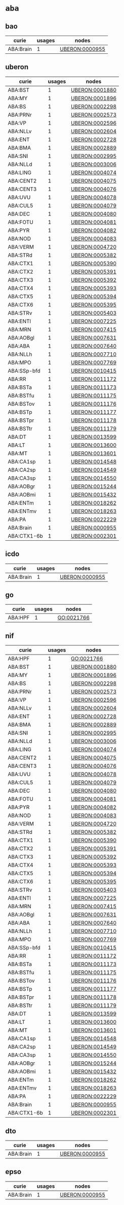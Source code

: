 # `aba`

## bao

| curie     |   usages | nodes                                                           |
|-----------|----------|-----------------------------------------------------------------|
| ABA:Brain |        1 | [UBERON:0000955](http://purl.obolibrary.org/obo/UBERON_0000955) |

## uberon

| curie       |   usages | nodes                                                           |
|-------------|----------|-----------------------------------------------------------------|
| ABA:BST     |        1 | [UBERON:0001880](http://purl.obolibrary.org/obo/UBERON_0001880) |
| ABA:MY      |        1 | [UBERON:0001896](http://purl.obolibrary.org/obo/UBERON_0001896) |
| ABA:BS      |        1 | [UBERON:0002298](http://purl.obolibrary.org/obo/UBERON_0002298) |
| ABA:PRNr    |        1 | [UBERON:0002573](http://purl.obolibrary.org/obo/UBERON_0002573) |
| ABA:VP      |        1 | [UBERON:0002596](http://purl.obolibrary.org/obo/UBERON_0002596) |
| ABA:NLLv    |        1 | [UBERON:0002604](http://purl.obolibrary.org/obo/UBERON_0002604) |
| ABA:ENT     |        1 | [UBERON:0002728](http://purl.obolibrary.org/obo/UBERON_0002728) |
| ABA:BMA     |        1 | [UBERON:0002889](http://purl.obolibrary.org/obo/UBERON_0002889) |
| ABA:SNI     |        1 | [UBERON:0002995](http://purl.obolibrary.org/obo/UBERON_0002995) |
| ABA:NLLd    |        1 | [UBERON:0003006](http://purl.obolibrary.org/obo/UBERON_0003006) |
| ABA:LING    |        1 | [UBERON:0004074](http://purl.obolibrary.org/obo/UBERON_0004074) |
| ABA:CENT2   |        1 | [UBERON:0004075](http://purl.obolibrary.org/obo/UBERON_0004075) |
| ABA:CENT3   |        1 | [UBERON:0004076](http://purl.obolibrary.org/obo/UBERON_0004076) |
| ABA:UVU     |        1 | [UBERON:0004078](http://purl.obolibrary.org/obo/UBERON_0004078) |
| ABA:CUL5    |        1 | [UBERON:0004079](http://purl.obolibrary.org/obo/UBERON_0004079) |
| ABA:DEC     |        1 | [UBERON:0004080](http://purl.obolibrary.org/obo/UBERON_0004080) |
| ABA:FOTU    |        1 | [UBERON:0004081](http://purl.obolibrary.org/obo/UBERON_0004081) |
| ABA:PYR     |        1 | [UBERON:0004082](http://purl.obolibrary.org/obo/UBERON_0004082) |
| ABA:NOD     |        1 | [UBERON:0004083](http://purl.obolibrary.org/obo/UBERON_0004083) |
| ABA:VERM    |        1 | [UBERON:0004720](http://purl.obolibrary.org/obo/UBERON_0004720) |
| ABA:STRd    |        1 | [UBERON:0005382](http://purl.obolibrary.org/obo/UBERON_0005382) |
| ABA:CTX1    |        1 | [UBERON:0005390](http://purl.obolibrary.org/obo/UBERON_0005390) |
| ABA:CTX2    |        1 | [UBERON:0005391](http://purl.obolibrary.org/obo/UBERON_0005391) |
| ABA:CTX3    |        1 | [UBERON:0005392](http://purl.obolibrary.org/obo/UBERON_0005392) |
| ABA:CTX4    |        1 | [UBERON:0005393](http://purl.obolibrary.org/obo/UBERON_0005393) |
| ABA:CTX5    |        1 | [UBERON:0005394](http://purl.obolibrary.org/obo/UBERON_0005394) |
| ABA:CTX6    |        1 | [UBERON:0005395](http://purl.obolibrary.org/obo/UBERON_0005395) |
| ABA:STRv    |        1 | [UBERON:0005403](http://purl.obolibrary.org/obo/UBERON_0005403) |
| ABA:ENTl    |        1 | [UBERON:0007225](http://purl.obolibrary.org/obo/UBERON_0007225) |
| ABA:MRN     |        1 | [UBERON:0007415](http://purl.obolibrary.org/obo/UBERON_0007415) |
| ABA:AOBgl   |        1 | [UBERON:0007631](http://purl.obolibrary.org/obo/UBERON_0007631) |
| ABA:ABA     |        1 | [UBERON:0007640](http://purl.obolibrary.org/obo/UBERON_0007640) |
| ABA:NLLh    |        1 | [UBERON:0007710](http://purl.obolibrary.org/obo/UBERON_0007710) |
| ABA:MPO     |        1 | [UBERON:0007769](http://purl.obolibrary.org/obo/UBERON_0007769) |
| ABA:SSp-bfd |        1 | [UBERON:0010415](http://purl.obolibrary.org/obo/UBERON_0010415) |
| ABA:RR      |        1 | [UBERON:0011172](http://purl.obolibrary.org/obo/UBERON_0011172) |
| ABA:BSTa    |        1 | [UBERON:0011173](http://purl.obolibrary.org/obo/UBERON_0011173) |
| ABA:BSTfu   |        1 | [UBERON:0011175](http://purl.obolibrary.org/obo/UBERON_0011175) |
| ABA:BSTov   |        1 | [UBERON:0011176](http://purl.obolibrary.org/obo/UBERON_0011176) |
| ABA:BSTp    |        1 | [UBERON:0011177](http://purl.obolibrary.org/obo/UBERON_0011177) |
| ABA:BSTpr   |        1 | [UBERON:0011178](http://purl.obolibrary.org/obo/UBERON_0011178) |
| ABA:BSTtr   |        1 | [UBERON:0011179](http://purl.obolibrary.org/obo/UBERON_0011179) |
| ABA:DT      |        1 | [UBERON:0013599](http://purl.obolibrary.org/obo/UBERON_0013599) |
| ABA:LT      |        1 | [UBERON:0013600](http://purl.obolibrary.org/obo/UBERON_0013600) |
| ABA:MT      |        1 | [UBERON:0013601](http://purl.obolibrary.org/obo/UBERON_0013601) |
| ABA:CA1sp   |        1 | [UBERON:0014548](http://purl.obolibrary.org/obo/UBERON_0014548) |
| ABA:CA2sp   |        1 | [UBERON:0014549](http://purl.obolibrary.org/obo/UBERON_0014549) |
| ABA:CA3sp   |        1 | [UBERON:0014550](http://purl.obolibrary.org/obo/UBERON_0014550) |
| ABA:AOBgr   |        1 | [UBERON:0015244](http://purl.obolibrary.org/obo/UBERON_0015244) |
| ABA:AOBmi   |        1 | [UBERON:0015432](http://purl.obolibrary.org/obo/UBERON_0015432) |
| ABA:ENTm    |        1 | [UBERON:0018262](http://purl.obolibrary.org/obo/UBERON_0018262) |
| ABA:ENTmv   |        1 | [UBERON:0018263](http://purl.obolibrary.org/obo/UBERON_0018263) |
| ABA:PA      |        1 | [UBERON:0022229](http://purl.obolibrary.org/obo/UBERON_0022229) |
| ABA:Brain   |        1 | [UBERON:0000955](http://purl.obolibrary.org/obo/UBERON_0000955) |
| ABA:CTX1-6b |        1 | [UBERON:0002301](http://purl.obolibrary.org/obo/UBERON_0002301) |

## icdo

| curie     |   usages | nodes                                                           |
|-----------|----------|-----------------------------------------------------------------|
| ABA:Brain |        1 | [UBERON:0000955](http://purl.obolibrary.org/obo/UBERON_0000955) |

## go

| curie   |   usages | nodes                                                   |
|---------|----------|---------------------------------------------------------|
| ABA:HPF |        1 | [GO:0021766](http://purl.obolibrary.org/obo/GO_0021766) |

## nif

| curie       |   usages | nodes                                                           |
|-------------|----------|-----------------------------------------------------------------|
| ABA:HPF     |        1 | [GO:0021766](http://purl.obolibrary.org/obo/GO_0021766)         |
| ABA:BST     |        1 | [UBERON:0001880](http://purl.obolibrary.org/obo/UBERON_0001880) |
| ABA:MY      |        1 | [UBERON:0001896](http://purl.obolibrary.org/obo/UBERON_0001896) |
| ABA:BS      |        1 | [UBERON:0002298](http://purl.obolibrary.org/obo/UBERON_0002298) |
| ABA:PRNr    |        1 | [UBERON:0002573](http://purl.obolibrary.org/obo/UBERON_0002573) |
| ABA:VP      |        1 | [UBERON:0002596](http://purl.obolibrary.org/obo/UBERON_0002596) |
| ABA:NLLv    |        1 | [UBERON:0002604](http://purl.obolibrary.org/obo/UBERON_0002604) |
| ABA:ENT     |        1 | [UBERON:0002728](http://purl.obolibrary.org/obo/UBERON_0002728) |
| ABA:BMA     |        1 | [UBERON:0002889](http://purl.obolibrary.org/obo/UBERON_0002889) |
| ABA:SNI     |        1 | [UBERON:0002995](http://purl.obolibrary.org/obo/UBERON_0002995) |
| ABA:NLLd    |        1 | [UBERON:0003006](http://purl.obolibrary.org/obo/UBERON_0003006) |
| ABA:LING    |        1 | [UBERON:0004074](http://purl.obolibrary.org/obo/UBERON_0004074) |
| ABA:CENT2   |        1 | [UBERON:0004075](http://purl.obolibrary.org/obo/UBERON_0004075) |
| ABA:CENT3   |        1 | [UBERON:0004076](http://purl.obolibrary.org/obo/UBERON_0004076) |
| ABA:UVU     |        1 | [UBERON:0004078](http://purl.obolibrary.org/obo/UBERON_0004078) |
| ABA:CUL5    |        1 | [UBERON:0004079](http://purl.obolibrary.org/obo/UBERON_0004079) |
| ABA:DEC     |        1 | [UBERON:0004080](http://purl.obolibrary.org/obo/UBERON_0004080) |
| ABA:FOTU    |        1 | [UBERON:0004081](http://purl.obolibrary.org/obo/UBERON_0004081) |
| ABA:PYR     |        1 | [UBERON:0004082](http://purl.obolibrary.org/obo/UBERON_0004082) |
| ABA:NOD     |        1 | [UBERON:0004083](http://purl.obolibrary.org/obo/UBERON_0004083) |
| ABA:VERM    |        1 | [UBERON:0004720](http://purl.obolibrary.org/obo/UBERON_0004720) |
| ABA:STRd    |        1 | [UBERON:0005382](http://purl.obolibrary.org/obo/UBERON_0005382) |
| ABA:CTX1    |        1 | [UBERON:0005390](http://purl.obolibrary.org/obo/UBERON_0005390) |
| ABA:CTX2    |        1 | [UBERON:0005391](http://purl.obolibrary.org/obo/UBERON_0005391) |
| ABA:CTX3    |        1 | [UBERON:0005392](http://purl.obolibrary.org/obo/UBERON_0005392) |
| ABA:CTX4    |        1 | [UBERON:0005393](http://purl.obolibrary.org/obo/UBERON_0005393) |
| ABA:CTX5    |        1 | [UBERON:0005394](http://purl.obolibrary.org/obo/UBERON_0005394) |
| ABA:CTX6    |        1 | [UBERON:0005395](http://purl.obolibrary.org/obo/UBERON_0005395) |
| ABA:STRv    |        1 | [UBERON:0005403](http://purl.obolibrary.org/obo/UBERON_0005403) |
| ABA:ENTl    |        1 | [UBERON:0007225](http://purl.obolibrary.org/obo/UBERON_0007225) |
| ABA:MRN     |        1 | [UBERON:0007415](http://purl.obolibrary.org/obo/UBERON_0007415) |
| ABA:AOBgl   |        1 | [UBERON:0007631](http://purl.obolibrary.org/obo/UBERON_0007631) |
| ABA:ABA     |        1 | [UBERON:0007640](http://purl.obolibrary.org/obo/UBERON_0007640) |
| ABA:NLLh    |        1 | [UBERON:0007710](http://purl.obolibrary.org/obo/UBERON_0007710) |
| ABA:MPO     |        1 | [UBERON:0007769](http://purl.obolibrary.org/obo/UBERON_0007769) |
| ABA:SSp-bfd |        1 | [UBERON:0010415](http://purl.obolibrary.org/obo/UBERON_0010415) |
| ABA:RR      |        1 | [UBERON:0011172](http://purl.obolibrary.org/obo/UBERON_0011172) |
| ABA:BSTa    |        1 | [UBERON:0011173](http://purl.obolibrary.org/obo/UBERON_0011173) |
| ABA:BSTfu   |        1 | [UBERON:0011175](http://purl.obolibrary.org/obo/UBERON_0011175) |
| ABA:BSTov   |        1 | [UBERON:0011176](http://purl.obolibrary.org/obo/UBERON_0011176) |
| ABA:BSTp    |        1 | [UBERON:0011177](http://purl.obolibrary.org/obo/UBERON_0011177) |
| ABA:BSTpr   |        1 | [UBERON:0011178](http://purl.obolibrary.org/obo/UBERON_0011178) |
| ABA:BSTtr   |        1 | [UBERON:0011179](http://purl.obolibrary.org/obo/UBERON_0011179) |
| ABA:DT      |        1 | [UBERON:0013599](http://purl.obolibrary.org/obo/UBERON_0013599) |
| ABA:LT      |        1 | [UBERON:0013600](http://purl.obolibrary.org/obo/UBERON_0013600) |
| ABA:MT      |        1 | [UBERON:0013601](http://purl.obolibrary.org/obo/UBERON_0013601) |
| ABA:CA1sp   |        1 | [UBERON:0014548](http://purl.obolibrary.org/obo/UBERON_0014548) |
| ABA:CA2sp   |        1 | [UBERON:0014549](http://purl.obolibrary.org/obo/UBERON_0014549) |
| ABA:CA3sp   |        1 | [UBERON:0014550](http://purl.obolibrary.org/obo/UBERON_0014550) |
| ABA:AOBgr   |        1 | [UBERON:0015244](http://purl.obolibrary.org/obo/UBERON_0015244) |
| ABA:AOBmi   |        1 | [UBERON:0015432](http://purl.obolibrary.org/obo/UBERON_0015432) |
| ABA:ENTm    |        1 | [UBERON:0018262](http://purl.obolibrary.org/obo/UBERON_0018262) |
| ABA:ENTmv   |        1 | [UBERON:0018263](http://purl.obolibrary.org/obo/UBERON_0018263) |
| ABA:PA      |        1 | [UBERON:0022229](http://purl.obolibrary.org/obo/UBERON_0022229) |
| ABA:Brain   |        1 | [UBERON:0000955](http://purl.obolibrary.org/obo/UBERON_0000955) |
| ABA:CTX1-6b |        1 | [UBERON:0002301](http://purl.obolibrary.org/obo/UBERON_0002301) |

## dto

| curie     |   usages | nodes                                                           |
|-----------|----------|-----------------------------------------------------------------|
| ABA:Brain |        1 | [UBERON:0000955](http://purl.obolibrary.org/obo/UBERON_0000955) |

## epso

| curie     |   usages | nodes                                                           |
|-----------|----------|-----------------------------------------------------------------|
| ABA:Brain |        1 | [UBERON:0000955](http://purl.obolibrary.org/obo/UBERON_0000955) |

